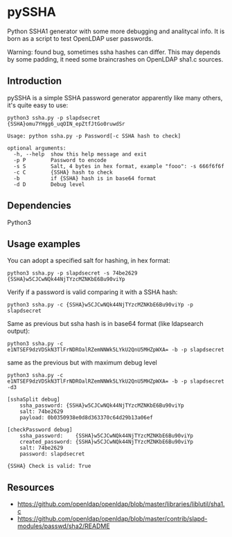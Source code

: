 # pySSHA
Python SSHA1 generator with some more debugging and analitycal info.
It is born as a script to test OpenLDAP user passwords.

Warning: found bug, sometimes ssha hashes can differ. This may depends by some padding, it need some braincrashes on OpenLDAP sha1.c sources.

Introduction
------------
pySSHA is a simple SSHA password generator apparently like many others, it's quite easy to use:
````
python3 ssha.py -p slapdsecret
{SSHA}omu7YHgg6_uqOIN_epZtfJtGo0ruwdSr 

Usage: python ssha.py -p Password[-c SSHA hash to check]

optional arguments:
  -h, --help  show this help message and exit
  -p P        Password to encode
  -s S        Salt, 4 bytes in hex format, example "fooo": -s 666f6f6f
  -c C        {SSHA} hash to check
  -b          if {SSHA} hash is in base64 format
  -d D        Debug level

````

Dependencies
------------
Python3

Usage examples
--------------

You can adopt a specified salt for hashing, in hex format:
````
python3 ssha.py -p slapdsecret -s 74be2629
{SSHA}w5CJCwNQk44NjTYzcMZNKbE6Bu90viYp 
````

Verify if a password is valid comparing it with a SSHA hash:
````
python3 ssha.py -c {SSHA}w5CJCwNQk44NjTYzcMZNKbE6Bu90viYp -p slapdsecret
````

Same as previous but ssha hash is in base64 format (like ldapsearch output):
````
python3 ssha.py -c e1NTSEF9dzVDSkN3TlFrNDROalRZemNNWk5LYkU2QnU5MHZpWXA= -b -p slapdsecret
````

same as the previous but with maximum debug level
````
python3 ssha.py -c e1NTSEF9dzVDSkN3TlFrNDROalRZemNNWk5LYkU2QnU5MHZpWXA= -b -p slapdsecret -d3

[sshaSplit debug]
	ssha_password: {SSHA}w5CJCwNQk44NjTYzcMZNKbE6Bu90viYp 
	salt: 74be2629 
	payload: 0b0350938e0d8d363370c64d29b13a06ef

[checkPassword debug]
 	ssha_password:    {SSHA}w5CJCwNQk44NjTYzcMZNKbE6Bu90viYp
	created_password: {SSHA}w5CJCwNQk44NjTYzcMZNKbE6Bu90viYp
	salt: 74be2629
	password: slapdsecret

{SSHA} Check is valid: True
````

Resources
---------
- https://github.com/openldap/openldap/blob/master/libraries/liblutil/sha1.c
- https://github.com/openldap/openldap/blob/master/contrib/slapd-modules/passwd/sha2/README
